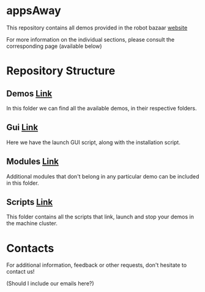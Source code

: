 # appsAway
This repository contains all demos provided in the robot bazaar [website](https://robot-bazaar.iit.it/)

For more information on the individual sections, please consult the corresponding page (available below)


# Repository Structure

## Demos [Link](https://github.com/icub-tech-iit/appsAway/tree/master/demos)

In this folder we can find all the available demos, in their respective folders. 


## Gui [Link](https://github.com/icub-tech-iit/appsAway/tree/master/gui)

Here we have the launch GUI script, along with the installation script.


## Modules [Link](https://github.com/icub-tech-iit/appsAway/tree/master/modules)

Additional modules that don't belong in any particular demo can be included in this folder.


## Scripts [Link](https://github.com/icub-tech-iit/appsAway/tree/master/scripts)

This folder contains all the scripts that link, launch and stop your demos in the machine cluster.



# Contacts

For additional information, feedback or other requests, don't hesitate to contact us!

(Should I include our emails here?)
